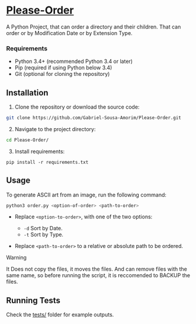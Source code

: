# [Please-Order](https://github.com/Gabriel-Sousa-Amorim/Please-Order/)

A Python Project, that can order a directory and their children. That can order or by Modification Date or by Extension Type.

### Requirements

- Python 3.4+ (recommended Python 3.4 or later)
- Pip (required if using Python below 3.4)
- Git (optional for cloning the repository)

## Installation

1. Clone the repository or download the source code:

```sh
git clone https://github.com/Gabriel-Sousa-Amorim/Please-Order.git
```

2. Navigate to the project directory:

```sh
cd Please-Order/
```

3. Install requirements:

```
pip install -r requirements.txt
```

## Usage

To generate ASCII art from an image, run the following command:

```sh
python3 order.py <option-of-order> <path-to-order>
```

- Replace `<option-to-order>`, with one of the two options:
  - `-d` Sort by Date.
  - `-t` Sort by Type.

- Replace `<path-to-order>` to a relative or absolute path to be ordered. 

> [!WARNING]  
> It Does not copy the files, it moves the files. And can remove files with the same name, so before running the script, it is reccomended to BACKUP the files.

## Running Tests

Check the [tests/](https://gabriel-sousa-amorim.github.io/Please-Order/tests/) folder for example outputs.
